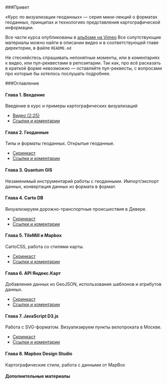 ###Привет

«Курс по визуализации геоданных» — серия мини-лекций о форматах геоданных, принципах и технологиях представления картографической информации. 

Все части курса опубликованы в [альбоме на Vimeo](https://vimeo.com/album/3200558)
Все сопутствующие материалы можно найти в описании видео и в соответствующей главе директории, в файле `README.md`

Не стесняйстесь спрашивать непонятные моменты, или в коментариях к видео, или пул-реквестами в репозитарии. Так как, про всё расказать в краткой форме невозможно — оставляйте пул-реквесты, с вопросами про которые бы хотелось послушать подробнее. 

###Оглавление

#### Глава 1. Введение
Введение в курс и примеры картографических визуализаций
* [Видео (2:25)](https://vimeo.com/album/3200558/video/116383646)
* [Ссылки и коментарии](http://vimeo.com/)

#### Глава 2. Геоданные
Типы и форматы геоданных. Открытые геоданные.
* [Скринкаст](http://vimeo.com/)
* [Ссылки и коментарии](http://vimeo.com/)

#### Глава 3. Quantum GIS
Незаменимый инструментарий работы с геоданными. Импорт/экспорт данных, конвертация данных из формата в формат.

#### Глава 4. Carto DB
Визуализируем дорожно-транспортные происшествия в Девере. 
* [Скринкаст](http://vimeo.com/)
* [Ссылки и коментарии](http://vimeo.com/)


#### Глава 5. TileMill и Mapbox
CartoCSS, работа со стилями карты.
* [Скринкаст](http://vimeo.com/)
* [Ссылки и коментарии](http://vimeo.com/)

#### Глава 6. API Яндекс.Карт
Добавление данных из GeoJSON, использование шаблонов и атрибутов данных. 
* [Скринкаст](http://vimeo.com/)
* [Ссылки и коментарии](http://vimeo.com/)

#### Глава 7. JavaScript D3.js
Работа с SVG-форматом. Визуализируем пункты велопроката в Москве.
* [Скринкаст](http://vimeo.com/)
* [Ссылки и коментарии](http://vimeo.com/)

#### Глава 8. Mapbox Design Studio
Картографические стили, работа с данными от MapBox

#### Дополнительные материалы